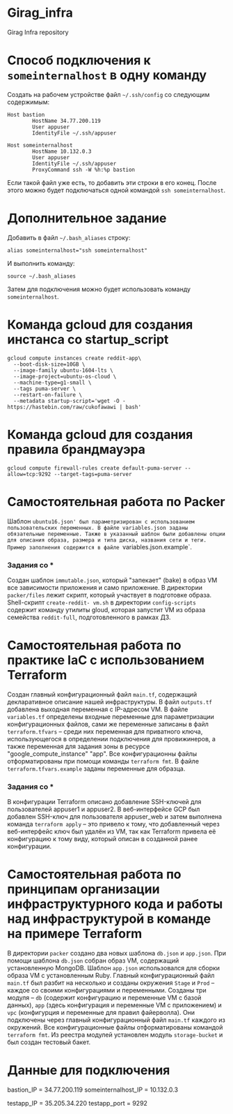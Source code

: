 # Girag_infra
Girag Infra repository

# Способ подключения к `someinternalhost` в одну команду
Создать на рабочем устройстве файл `~/.ssh/config` со следующим содержимым:
```
Host bastion
        HostName 34.77.200.119
        User appuser
        IdentityFile ~/.ssh/appuser

Host someinternalhost
        HostName 10.132.0.3
        User appuser
        IdentityFile ~/.ssh/appuser
        ProxyCommand ssh -W %h:%p bastion
```

Если такой файл уже есть, то добавить эти строки в его конец. После этого можно будет подключаться одной командой `ssh someinternalhost`.

# Дополнительное задание
Добавить в файл `~/.bash_aliases` строку:
```
alias someinternalhost="ssh someinternalhost"
```

И выполнить команду:
```
source ~/.bash_aliases
```

Затем для подключения можно будет использовать команду `someinternalhost`.

# Команда gcloud для создания инстанса со startup_script
```
gcloud compute instances create reddit-app\
  --boot-disk-size=10GB \
  --image-family ubuntu-1604-lts \
  --image-project=ubuntu-os-cloud \
  --machine-type=g1-small \
  --tags puma-server \
  --restart-on-failure \
  --metadata startup-script='wget -O - https://hastebin.com/raw/cukofawawi | bash'
```

# Команда gcloud для создания правила брандмауэра
```
gcloud compute firewall-rules create default-puma-server --allow=tcp:9292 --target-tags=puma-server
```

# Самостоятельная работа по Packer
Шаблон `ubuntu16.json' был параметризирован с использованием пользовательских переменных. В файле variables.json заданы обязательные переменные. Также в указанный шаблон были добавлены опции для описания образа, размера и типа диска, названия сети и теги. Пример заполнения содержится в файле `variables.json.example`.

### Задания со *
Создан шаблон `immutable.json`, который "запекает" (bake) в образ VM все зависимости приложения и само приложение. В директории `packer/files` лежит скрипт, который участвует в подготовке образа.
Shell-скрипт `create-reddit- vm.sh` в директории `config-scripts` содержит команду утилиты gloud, которая запустит VM из образа семейства `reddit-full`, подготовленного в рамках ДЗ.

# Самостоятельная работа по практике IaC с использованием Terraform
Создан главный конфигурационный файл `main.tf`, содержащий декларативное описание нашей инфраструктуры. В файл `outputs.tf` добавлена выходная переменная с IP-адресом VM. В файле `variables.tf` определены входные переменные для параметризации конфигурационных файлов, сами же переменные записаны в файл `terraform.tfvars` – среди них переменная для приватного ключа, использующегося в определении подключения для провижинеров, а также переменная для задания зоны в ресурсе "google_compute_instance" "app". Все конфигурационны файлы отформатированы при помощи команды `terraform fmt`. В файле `terraform.tfvars.example` заданы переменные для образца.

### Задания со *
В конфигурации Terraform описано добавление SSH-ключей для пользователей appuser1 и appuser2.
В веб-интерфейсе GCP был добавлен SSH-ключ для пользователя appuser_web и затем выполнена команда `terraform apply` – это привело к тому, что добавленный через веб-интерфейс ключ был удалён из VM, так как Terraform привела её конфигурацию к тому виду, который описан в созданной ранее конфигурации.

# Самостоятельная работа по принципам организации инфраструктурного кода и работы над инфраструктурой в команде на примере Terraform
В директории `packer` создано два новых шаблона `db.json` и `app.json`. При помощи шаблона `db.json` собран образ VM, содержащий установленную MongoDB. Шаблон `app.json` использовался для сборки образа VM с установленным Ruby.
Главный конфигурационный файл `main.tf` был разбит на несколько и созданы окружения `Stage` и `Prod` – каждое со своими конфигурациями и переменными.
Созданы три модуля – `db` (содержит конфигурацию и переменные VM с базой данных), `app` (здесь конфигурация и переменные VM с приложением) и `vpc` (конфигурция  и переменные для правил файерволла). Они подключены через главный конфигурационный файл `main.tf` каждого из окружений.
Все конфигурационные файлы отформатированы командой `terraform fmt`.
Из реестра модулей установлен модуль `storage-bucket` и был создан тестовый бакет.

# Данные для подключения
bastion_IP = 34.77.200.119
someinternalhost_IP = 10.132.0.3

testapp_IP = 35.205.34.220
testapp_port = 9292
